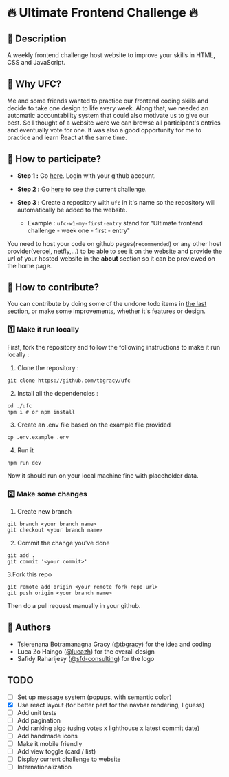 # 🔥 Ultimate Frontend Challenge 🔥

## 📝 Description

A weekly frontend challenge host website to improve your skills in HTML, CSS and JavaScript.

## 🤔 Why UFC?

Me and some friends wanted to practice our frontend coding skills and decide
to take one design to life every week. Along that, we needed an automatic accountability
system that could also motivate us to give our best. So I thought of a website were we can
browse all participant's entries and eventually vote for one. It was also a good opportunity for
me to practice and learn React at the same time.

## 🙋 How to participate?

- **Step 1 :** Go [here](https://ultimate-frontend-challenge.netlify.app). Login with your github account.

- **Step 2 :** Go [here](https://github.com/lucazh/UFC-topic) to see the current challenge.

- **Step 3 :** Create a repository with `ufc` in it's name so the repository will automatically be added to the website.

    - Example : `ufc-w1-my-first-entry` stand for "Ultimate frontend challenge - week one - first - entry"


You need to host your code on github pages(`recommended`) or any other host provider(vercel, netfly,...) to be able to see it on the website and provide the **url** of your hosted website in the **about** section so it can be previewed on the home page.

## 🤝 How to contribute?

You can contribute by doing some of the undone todo items in [the last section](#todo), or make some improvements, whether it's features or design.

### 1️⃣ Make it run locally

First, fork the repository and follow the following instructions to make it run locally : 

1. Clone the repository : 
```
git clone https://github.com/tbgracy/ufc
```
2. Install all the dependencies : 
```
cd ./ufc
npm i # or npm install
```
3. Create an .env file based on the example file provided
```
cp .env.example .env
```
4. Run it
```
npm run dev
```
Now it should run on your local machine fine with placeholder data.

### 2️⃣ Make some changes
1. Create new branch
```
git branch <your branch name>
git checkout <your branch name>
```
2. Commit the change you've done
```
git add .
git commit '<your commit>'
```
3.Fork this repo
```
git remote add origin <your remote fork repo url>
git push origin <your branch name>
```
Then do a pull request manually in your github.
## 👥 Authors

- Tsierenana Botramanagna Gracy ([@tbgracy](https://github.com/tbgracy)) for the idea and coding
- Luca Zo Haingo ([@lucazh](https://github.com/lucazh)) for the overall design
- Safidy Raharijesy ([@sfd-consulting]()) for the logo

## TODO 
- [ ] Set up message system (popups, with semantic color)
- [x] Use react layout (for better perf for the navbar rendering, I guess)
- [ ] Add unit tests
- [ ] Add pagination
- [ ] Add ranking algo (using votes x lighthouse x latest commit date)
- [ ] Add handmade icons
- [ ] Make it mobile friendly
- [ ] Add view toggle (card / list)
- [ ] Display current challenge to website
- [ ] Internationalization
